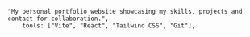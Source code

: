 	"My personal portfolio website showcasing my skills, projects and contact for collaboration.",
		tools: ["Vite", "React", "Tailwind CSS", "Git"],